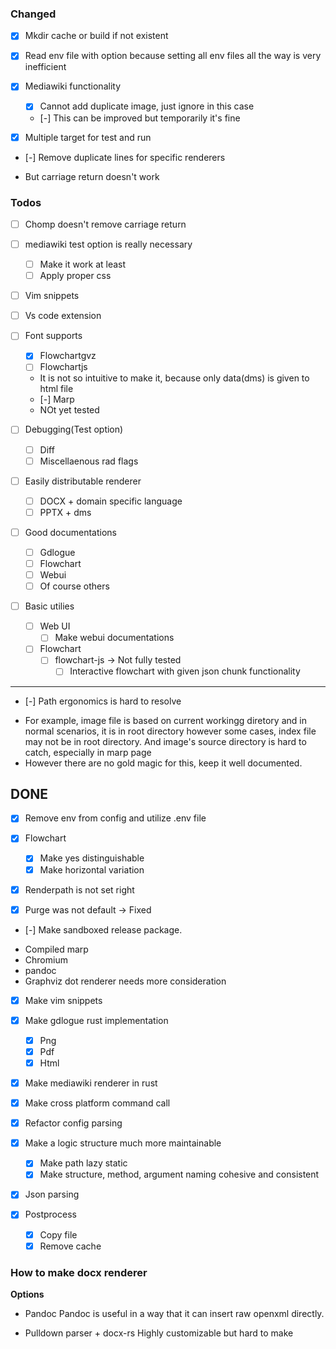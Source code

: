 ### Changed

* [x] Mkdir cache or build if not existent
* [x] Read env file with option because setting all env files all the way is
very inefficient

* [x] Mediawiki functionality
  * [x] Cannot add duplicate image, just ignore in this case
  * [-] This can be improved but temporarily it's fine 

* [x] Multiple target for test and run

* [-] Remove duplicate lines for specific renderers
- But carriage return doesn't work

### Todos

* [ ] Chomp doesn't remove carriage return

* [ ] mediawiki test option is really necessary
    * [ ] Make it work at least
	* [ ] Apply proper css

* [ ] Vim snippets
* [ ] Vs code extension

* [ ] Font supports
    * [x] Flowchartgvz 
    * [ ] Flowchartjs 
    - It is not so intuitive to make it, because only data(dms) is given to html file
    * [-] Marp
    - NOt yet tested

* [ ] Debugging(Test option)
    * [ ] Diff
    * [ ] Miscellaenous rad flags

* [ ] Easily distributable renderer
    * [ ] DOCX + domain specific language
    * [ ] PPTX + dms

* [ ] Good documentations
    * [ ] Gdlogue
    * [ ] Flowchart
    * [ ] Webui
    * [ ] Of course others

* [ ] Basic utilies
    * [ ] Web UI
      * [ ] Make webui documentations
    * [ ] Flowchart
      * [ ] flowchart-js -> Not fully tested
        * [ ] Interactive flowchart with given json chunk functionality

---

* [-] Path ergonomics is hard to resolve
- For example, image file is based on current workingg diretory and in normal
scenarios, it is in root directory however some cases, index file may not be in
root directory. And image's source directory is hard to catch, especially in marp page
- However there are no gold magic for this, keep it well documented.

## DONE

* [x] Remove env from config and utilize .env file

* [x] Flowchart
    * [x] Make yes distinguishable
    * [x] Make horizontal variation

* [x] Renderpath is not set right
* [x] Purge was not default -> Fixed

* [-] Make sandboxed release package.
- Compiled marp
- Chromium
- pandoc
- Graphviz dot renderer needs more consideration
* [x] Make vim snippets
* [x] Make gdlogue rust implementation
  * [x] Png
  * [x] Pdf
  * [x] Html
* [x] Make mediawiki renderer in rust

* [x] Make cross platform command call
* [x] Refactor config parsing
* [x] Make a logic structure much more maintainable
  * [x] Make path lazy static
  * [x] Make structure, method, argument naming cohesive and consistent

* [x] Json parsing

* [x] Postprocess
    * [x] Copy file
    * [x] Remove cache

### How to make docx renderer

**Options**

- Pandoc
Pandoc is useful in a way that it can insert raw openxml directly.

- Pulldown parser + docx-rs
Highly customizable but hard to make
